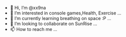 - 👋 Hi, I’m @xx9na
- 👀 I’m interested in console games,Health, Exercise ...
- 🌱 I’m currently learning breathing on space :P ...
- 💞️ I’m looking to collaborate on SunRise ...
- 📫 How to reach me ...

<!---
xx9na/xx9na is a ✨ special ✨ repository because its `README.md` (this file) appears on your GitHub profile.
You can click the Preview link to take a look at your changes.
--->
